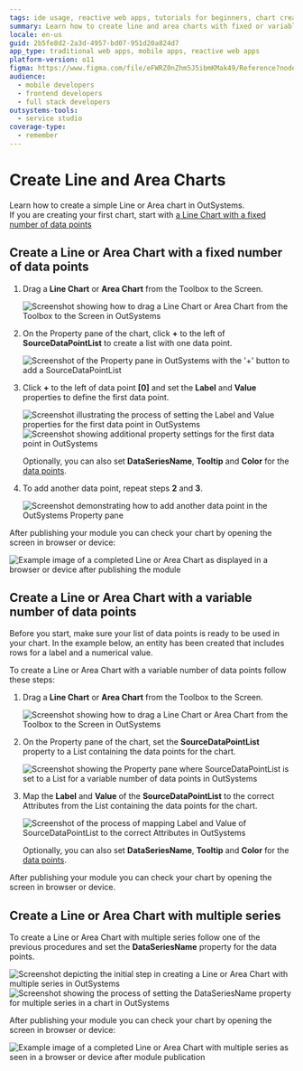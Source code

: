 ```yaml
---
tags: ide usage, reactive web apps, tutorials for beginners, chart creation, data visualization
summary: Learn how to create line and area charts with fixed or variable data points using OutSystems 11 (O11).
locale: en-us
guid: 2b5fe8d2-2a3d-4957-bd07-951d20a824d7
app_type: traditional web apps, mobile apps, reactive web apps
platform-version: o11
figma: https://www.figma.com/file/eFWRZ0nZhm5J5ibmKMak49/Reference?node-id=609:491
audience:
  - mobile developers
  - frontend developers
  - full stack developers
outsystems-tools:
  - service studio
coverage-type:
  - remember
---
```


# Create Line and Area Charts

Learn how to create a simple Line or Area chart in OutSystems.  
If you are creating your first chart, start with [a Line Chart with a fixed number of data points](#create-a-line-or-area-chart-with-a-fixed-number-of-data-points)

## Create a Line or Area Chart with a fixed number of data points

1. Drag a **Line Chart** or **Area Chart** from the Toolbox to the Screen.

    ![Screenshot showing how to drag a Line Chart or Area Chart from the Toolbox to the Screen in OutSystems](images/line-01.png "Adding a Line or Area Chart to the Screen")

1. On the Property pane of the chart, click **+** to the left of **SourceDataPointList** to create a list with one data point.

    ![Screenshot of the Property pane in OutSystems with the '+' button to add a SourceDataPointList](images/line-02.png "Creating a Data Point List")

1. Click **+** to the left of data point **\[0\]** and set the **Label** and **Value** properties to define the first data point. 
  
    ![Screenshot illustrating the process of setting the Label and Value properties for the first data point in OutSystems](images/line-03.png "Setting Label and Value for the First Data Point")
    ![Screenshot showing additional property settings for the first data point in OutSystems](images/line-04.png "Defining Properties for the First Data Point")

    Optionally, you can also set **DataSeriesName**, **Tooltip** and **Color** for the [data points](../auto/charts-api.final.md#Structure_DataPoint).

1. To add another data point, repeat steps **2** and **3**.

    ![Screenshot demonstrating how to add another data point in the OutSystems Property pane](images/line-07.png "Adding Another Data Point")

After publishing your module you can check your chart by opening the screen in browser or device:

![Example image of a completed Line or Area Chart as displayed in a browser or device after publishing the module](images/line-result.png "Final Line or Area Chart Result")

## Create a Line or Area Chart with a variable number of data points

Before you start, make sure your list of data points is ready to be used in your chart. In the example below, an entity has been created that includes rows for a label and a numerical value.

To create a Line or Area Chart with a variable number of data points follow these steps:

1. Drag a **Line Chart** or **Area Chart** from the Toolbox to the Screen.

    ![Screenshot showing how to drag a Line Chart or Area Chart from the Toolbox to the Screen in OutSystems](images/line-01.png "Adding a Line or Area Chart to the Screen")
    
1. On the Property pane of the chart, set the **SourceDataPointList** property to a List containing the data points for the chart.

    ![Screenshot showing the Property pane where SourceDataPointList is set to a List for a variable number of data points in OutSystems](images/line-a02.png "Setting SourceDataPointList for Variable Data Points")

1. Map the **Label** and **Value** of the **SourceDataPointList** to the correct Attributes from the List containing the data points for the chart.

    ![Screenshot of the process of mapping Label and Value of SourceDataPointList to the correct Attributes in OutSystems](images/line-a03.png "Mapping Label and Value for Data Points")
    
    Optionally, you can also set **DataSeriesName**, **Tooltip** and **Color** for the [data points](../auto/charts-api.final.md#Structure_DataPoint).

After publishing your module you can check your chart by opening the screen in browser or device.

## Create a Line or Area Chart with multiple series

To create a Line or Area Chart with multiple series follow one of the previous procedures and set the **DataSeriesName** property for the data points.

![Screenshot depicting the initial step in creating a Line or Area Chart with multiple series in OutSystems](images/line-ms01.png "Creating a Chart with Multiple Series - Step 1")
![Screenshot showing the process of setting the DataSeriesName property for multiple series in a chart in OutSystems](images/line-ms02.png "Creating a Chart with Multiple Series - Step 2")

After publishing your module you can check your chart by opening the screen in browser or device:

![Example image of a completed Line or Area Chart with multiple series as seen in a browser or device after module publication](images/line-ms-result.png "Final Result of Line or Area Chart with Multiple Series")
